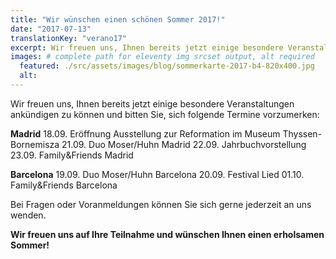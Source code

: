 ```yaml
---
title: "Wir wünschen einen schönen Sommer 2017!"
date: "2017-07-13"
translationKey: "verano17"
excerpt: Wir freuen uns, Ihnen bereits jetzt einige besondere Veranstaltungen ankündigen zu können und bitten Sie, sich folgende Termine vorzumerken.
images: # complete path for eleventy img srcset output, alt required
  featured: ./src/assets/images/blog/sommerkarte-2017-b4-820x400.jpg
  alt:
---
```


Wir freuen uns, Ihnen bereits jetzt einige besondere Veranstaltungen ankündigen zu können und bitten Sie, sich folgende Termine vorzumerken:

**Madrid**
18.09. Eröffnung Ausstellung zur Reformation im Museum Thyssen-Bornemisza
21.09. Duo Moser/Huhn Madrid
22.09. Jahrbuchvorstellung
23.09. Family&Friends Madrid

**Barcelona**
19.09. Duo Moser/Huhn Barcelona
20.09. Festival Lied
01.10. Family&Friends Barcelona

Bei Fragen oder Voranmeldungen können Sie sich gerne jederzeit an uns wenden.

**Wir freuen uns auf Ihre Teilnahme und wünschen Ihnen einen erholsamen Sommer!**
